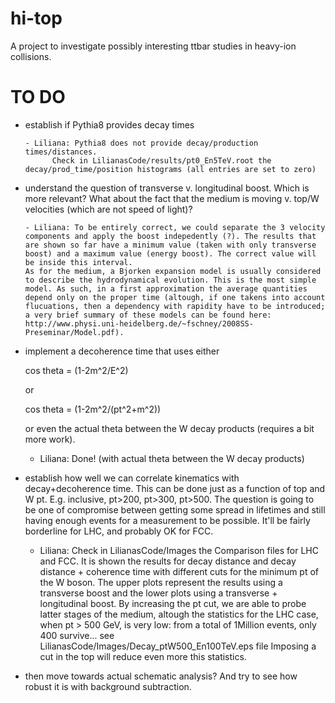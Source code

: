 hi-top
======

A project to investigate possibly interesting ttbar studies in
heavy-ion collisions.

TO DO
=====

- establish if Pythia8 provides decay times

      - Liliana: Pythia8 does not provide decay/production times/distances.
            Check in LilianasCode/results/pt0_En5TeV.root the decay/prod_time/position histograms (all entries are set to zero)

- understand the question of transverse v. longitudinal boost. Which
  is more relevant? What about the fact that the medium is moving
  v. top/W velocities (which are not speed of light)?

      - Liliana: To be entirely correct, we could separate the 3 velocity components and apply the boost indepedently (?). The results that are shown so far have a minimum value (taken with only transverse boost) and a maximum value (energy boost). The correct value will be inside this interval. 
      As for the medium, a Bjorken expansion model is usually considered to describe the hydrodynamical evolution. This is the most simple model. As such, in a first approximation the average quantities depend only on the proper time (altough, if one takens into account flucuations, then a dependency with rapidity have to be introduced; a very brief summary of these models can be found here: http://www.physi.uni-heidelberg.de/~fschney/2008SS-Preseminar/Model.pdf).

- implement a decoherence time that uses either 

    cos theta = (1-2m^2/E^2)

  or 

    cos theta = (1-2m^2/(pt^2+m^2))

  or even the actual theta between the W decay products (requires a
  bit more work).

     - Liliana: Done! (with actual theta between the W decay products)

- establish how well we can correlate kinematics with
  decay+decoherence time. This can be done just as a function of top
  and W pt. E.g. inclusive, pt>200, pt>300, pt>500. The question is
  going to be one of compromise between getting some spread in
  lifetimes and still having enough events for a measurement to be
  possible. It'll be fairly borderline for LHC, and probably OK for FCC.

     - Liliana: Check in LilianasCode/Images the Comparison files for LHC and FCC. It is shown the results for decay distance and decay distance + coherence time with different cuts for the minimum pt of the W boson. The upper plots represent the results using a transverse boost and the lower plots using a transverse + longitudinal boost. By increasing the pt cut, we are able to probe latter stages of the medium, altough the statistics for the LHC case, when pt > 500 GeV, is very low: from a total of 1Million events, only 400 survive... see LilianasCode/Images/Decay_ptW500_En100TeV.eps file
            Imposing a cut in the top will reduce even more this statistics.


- then move towards actual schematic analysis? And try to see how
  robust it is with background subtraction.


